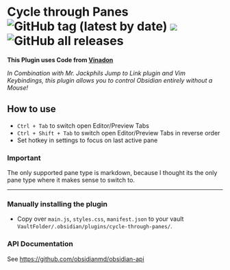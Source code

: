 # Cycle through Panes ![GitHub tag (latest by date)](https://img.shields.io/github/v/tag/phibr0/cycle-through-panes) ![](https://tokei.rs/b1/github/phibr0/cycle-through-panes) ![GitHub all releases](https://img.shields.io/github/downloads/phibr0/cycle-through-panes/total)

__This Plugin uses Code from [Vinadon](https://github.com/Vinzent03)__

_In Combination with Mr. Jackphils Jump to Link plugin and Vim Keybindings, this plugin allows you to control Obsidian entirely without a Mouse!_

## How to use

- `Ctrl + Tab` to switch open Editor/Preview Tabs
- `Ctrl + Shift + Tab` to switch open Editor/Preview Tabs in reverse order
- Set hotkey in settings to focus on last active pane

### Important

The only supported pane type is markdown, because I thought its the only pane type where it makes sense to switch to.


---
### Manually installing the plugin

- Copy over `main.js`, `styles.css`, `manifest.json` to your vault `VaultFolder/.obsidian/plugins/cycle-through-panes/`.

### API Documentation

See https://github.com/obsidianmd/obsidian-api
